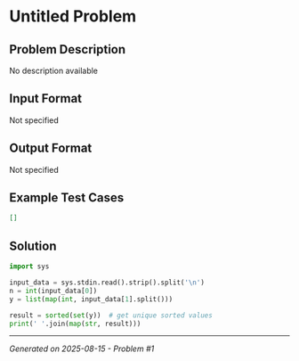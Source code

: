 # Untitled Problem

## Problem Description
No description available

## Input Format
Not specified

## Output Format
Not specified

## Example Test Cases
```json
[]
```

## Solution
```python
import sys

input_data = sys.stdin.read().strip().split('\n')
n = int(input_data[0])
y = list(map(int, input_data[1].split()))

result = sorted(set(y))  # get unique sorted values
print(' '.join(map(str, result)))
```

---
*Generated on 2025-08-15 - Problem #1*